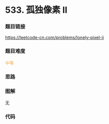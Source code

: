 # 533. 孤独像素 II

### 题目链接

https://leetcode-cn.com/problems/lonely-pixel-ii

### 题目难度

<font color=#F0AD4E>中等</font>

### 思路



### 图解

无

### 代码

```python
```